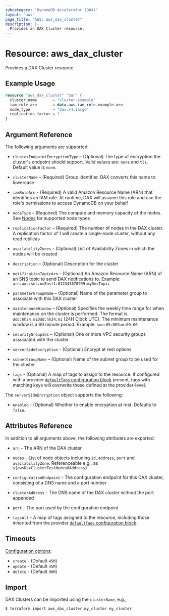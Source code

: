 ```yaml
---
subcategory: "DynamoDB Accelerator (DAX)"
layout: "aws"
page_title: "AWS: aws_dax_cluster"
description: |-
  Provides an DAX Cluster resource.
---
```


# Resource: aws_dax_cluster

Provides a DAX Cluster resource.

## Example Usage

```terraform
resource "aws_dax_cluster" "bar" {
  cluster_name       = "cluster-example"
  iam_role_arn       = data.aws_iam_role.example.arn
  node_type          = "dax.r4.large"
  replication_factor = 1
}
```

## Argument Reference

The following arguments are supported:

* `clusterEndpointEncryptionType` – (Optional) The type of encryption the
cluster's endpoint should support. Valid values are: `none` and `tls`.
Default value is `none`.

* `clusterName` – (Required) Group identifier. DAX converts this name to
lowercase

* `iamRoleArn` - (Required) A valid Amazon Resource Name (ARN) that identifies
an IAM role. At runtime, DAX will assume this role and use the role's
permissions to access DynamoDB on your behalf

* `nodeType` – (Required) The compute and memory capacity of the nodes. See
[Nodes][1] for supported node types

* `replicationFactor` – (Required) The number of nodes in the DAX cluster. A
replication factor of 1 will create a single-node cluster, without any read
replicas

* `availabilityZones` - (Optional) List of Availability Zones in which the
nodes will be created

* `description` – (Optional) Description for the cluster

* `notificationTopicArn` – (Optional) An Amazon Resource Name (ARN) of an
SNS topic to send DAX notifications to. Example:
`arn:aws:sns:usEast1:012345678999:mySnsTopic`

* `parameterGroupName` – (Optional) Name of the parameter group to associate
with this DAX cluster

* `maintenanceWindow` – (Optional) Specifies the weekly time range for when
maintenance on the cluster is performed. The format is `ddd:hh24:miDdd:hh24:mi`
(24H Clock UTC). The minimum maintenance window is a 60 minute period. Example:
`sun:05:00Sun:09:00`

* `securityGroupIds` – (Optional) One or more VPC security groups associated
with the cluster

* `serverSideEncryption` - (Optional) Encrypt at rest options

* `subnetGroupName` – (Optional) Name of the subnet group to be used for the
cluster

* `tags` - (Optional) A map of tags to assign to the resource. If configured with a provider [`defaultTags` configuration block](https://registry.terraform.io/providers/hashicorp/aws/latest/docs#default_tags-configuration-block) present, tags with matching keys will overwrite those defined at the provider-level.

The `serverSideEncryption` object supports the following:

* `enabled` - (Optional) Whether to enable encryption at rest. Defaults to `false`.

## Attributes Reference

In addition to all arguments above, the following attributes are exported:

* `arn` - The ARN of the DAX cluster

* `nodes` - List of node objects including `id`, `address`, `port` and
`availabilityZone`. Referenceable e.g., as
`${awsDaxClusterTestNodes0Address}`

* `configurationEndpoint` - The configuration endpoint for this DAX cluster,
consisting of a DNS name and a port number

* `clusterAddress` - The DNS name of the DAX cluster without the port appended

* `port` - The port used by the configuration endpoint

* `tagsAll` - A map of tags assigned to the resource, including those inherited from the provider [`defaultTags` configuration block](https://registry.terraform.io/providers/hashicorp/aws/latest/docs#default_tags-configuration-block).

## Timeouts

[Configuration options](https://developer.hashicorp.com/terraform/language/resources/syntax#operation-timeouts):

- `create` - (Default `45M`)
- `update` - (Default `45M`)
- `delete` - (Default `90M`)

## Import

DAX Clusters can be imported using the `clusterName`, e.g.,

```
$ terraform import aws_dax_cluster.my_cluster my_cluster
```

[1]: http://docs.aws.amazon.com/amazondynamodb/latest/developerguide/DAX.concepts.cluster.html#DAX.concepts.nodes

<!-- cache-key: cdktf-0.17.0-pre.15 input-faf527eb53034a4305e7ed915c7ee41d2aca9b5767f54285aafffb0ae0ea7b87 -->
